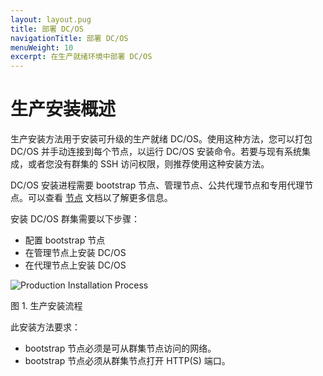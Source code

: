 ```yaml
---
layout: layout.pug
title: 部署 DC/OS
navigationTitle: 部署 DC/OS
menuWeight: 10
excerpt: 在生产就绪环境中部署 DC/OS
---
```


# 生产安装概述 

生产安装方法用于安装可升级的生产就绪 DC/OS。使用这种方法，您可以打包 DC/OS 并手动连接到每个节点，以运行 DC/OS 安装命令。若要与现有系统集成，或者您没有群集的 SSH 访问权限，则推荐使用这种安装方法。

DC/OS 安装进程需要 bootstrap 节点、管理节点、公共代理节点和专用代理节点。可以查看 [节点](/1.12/overview/concepts/#node) 文档以了解更多信息。

安装 DC/OS 群集需要以下步骤：

* 配置 bootstrap 节点
* 在管理节点上安装 DC/OS
* 在代理节点上安装 DC/OS

![Production Installation Process](/1.12/img/advanced-installer.png)

图 1. 生产安装流程


此安装方法要求：

* bootstrap 节点必须是可从群集节点访问的网络。
* bootstrap 节点必须从群集节点打开 HTTP(S) 端口。

